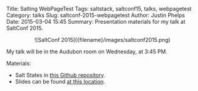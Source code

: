 Title: Salting WebPageTest
Tags: saltstack, saltconf15, talks, webpagetest
Category: talks
Slug: saltconf-2015-webpagetest
Author: Justin Phelps
Date: 2015-03-04 15:45
Summary: Presentation materials for my talk at SaltConf 2015.

<center>![SaltConf 2015]({filename}/images/saltconf2015.png)</center>

My talk will be in the Audubon room on Wednesday, at 3:45 PM.

Materials:

 * Salt States in [this Github repository](https://github.com/linuturk/webpagetest).
 * Slides can be found [at this location]({filename}/slides/WebPageTest-SaltConf_2015.pdf).
